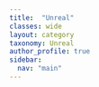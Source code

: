 ```yaml
---
title:  "Unreal"
classes: wide
layout: category
taxonomy: Unreal
author_profile: true
sidebar:
  nav: "main"
---
```


